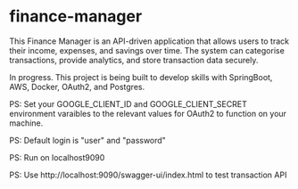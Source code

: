# finance-manager
This Finance Manager is an API-driven application that allows users to track their income, expenses, and savings over time. The system can categorise transactions, provide analytics, and store transaction data securely.

In progress. This project is being built to develop skills with SpringBoot, AWS, Docker, OAuth2, and Postgres.

PS: Set your GOOGLE_CLIENT_ID and GOOGLE_CLIENT_SECRET environment varaibles to the relevant values for OAuth2 to function on your machine.

PS: Default login is "user" and "password"

PS: Run on localhost9090

PS: Use http://localhost:9090/swagger-ui/index.html to test transaction API
